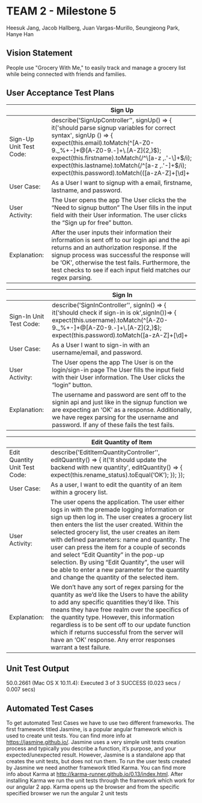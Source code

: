 # TEAM 2 - Milestone 5
Heesuk Jang, Jacob Hallberg, Juan Vargas-Murillo, Seungjeong Park, Hanye Han

## Vision Statement
People use "Grocery With Me," to easily track and manage a grocery list while being connected with friends and families. 

## User Acceptance Test Plans
|   | Sign Up |
|---|---------|
|  Sign-Up Unit Test Code: |    describe('SignUpController’', signUp() =&gt; { it('should parse signup variables for correct syntax', signUp () =&gt; { expect(this.email).toMatch(^\[A-Z0-9.\_%+-\]+@\[A-Z0-9.-\]+\\.\[A-Z\]{2,}$); expect(this.firstname).toMatch(/^\[a-z ,.'-\]+$/i); expect(this.lastname).toMatch(/^\[a-z ,.'-\]+$/i); expect(this.password).toMatch((\[a-zA-Z\]+\[\\d\]+|\[\\d\]+\[a-zA-Z\]+)\[^\\s\]\*); expect(this.password).toEqual(this.comfirmPassword); expect(this.auth\_status).toMatch(’); }); });   |
| User Case:  |  As a User I want to signup with a email, firstname, lastname, and password.       |
|  User Activity: |  The User opens the app The User clicks the the “Need to signup button” The User fills in the input field with their User information. The user clicks the “Sign up for free” button.       |
| Explanation:  | After the user inputs their information their information is sent off to our login api and the api returns and an authorization response. If the signup process was successful the response will be ‘OK’, otherwise the test fails. Furthermore, the test checks to see if each input field matches our regex parsing.        |

|   | Sign In |
|---|---------|
| Sign-In Unit Test Code:  |  describe('SignInController’', signIn() =&gt; { it(‘should check if sign-in is ok’,signIn())=&gt; { expect(this.username).toMatch(^\[A-Z0-9.\_%+-\]+@\[A-Z0-9.-\]+\\.\[A-Z\]{2,}$); expect(this.password).toMatch(\[a-zA-Z\]+\[\\d\]+|\[\\d\]+\[a-zA-Z\]+)\[^\\s\]\*); expect(this.auth\_status).toEqual(‘OK’); }); }); |
| User Case:  |   As a User I want to sign-in with an username/email, and password.     |
|  User Activity: | The User opens the app The User is on the login/sign-in page The User fills the input field with their User information. The User clicks the “login” button.         |
|  Explanation: | The username and password are sent off to the signin api and just like in the signup function we are expecting an ‘OK’ as a response. Additionally, we have regex parsing for the username and password. If any of these fails the test fails.    |

|   | Edit Quantity of Item |
|---|-----------------------|
|  Edit Quantity Unit Test Code: |          describe('EditItemQuantityController’', editQuantity() =&gt; { it('It should update the backend with new quantity', editQuantity() =&gt; { expect(this.rename\_status).toEqual(‘OK’); }); }); |
| User Case: | As a user, I want to edit the quantity of an item within a grocery list. |
| User Activity:  |  The user opens the application. The user either logs in with the premade logging information or sign up then log in. The user creates a grocery list then enters the list the user created. Within the selected grocery list, the user creates an item with defined parameters: name and quantity. The user can press the item for a couple of seconds and select “Edit Quantity” in the pop-up selection. By using “Edit Quantity”, the user will be able to enter a new parameter for the quantity and change the quantity of the selected item.  |
| Explanation:  | We don’t have any sort of regex parsing for the quantity as we’d like the Users to have the ability to add any specific quantities they’d like. This means they have free realm over the specifics of the quantity type. However, this information regardless is to be sent off to our update function which if returns successful from the server will have an ‘OK’ response. Any error responses warrant a test failure. |

## Unit Test Output
50.0.2661 (Mac OS X 10.11.4): Executed 3 of 3 SUCCESS (0.023 secs / 0.007 secs)

## Automated Test Cases
To get automated Test Cases we have to use two different frameworks.  The first framework titled Jasmine, is a popular angular framework which is used to create unit tests. You can find more info at https://jasmine.github.io/. Jasmine uses a very simple unit tests creation process and typically you describe a function, it’s purpose, and your expected/unexpected result. However, Jasmine is a standalone app that creates the unit tests, but does not run them. To run the user tests created by Jasmine we need another framework titled Karma. You can find more info about Karma at http://karma-runner.github.io/0.13/index.html. After installing Karma we run the unit tests through the framework which work for our angular 2 app. Karma opens up the browser and from the specific specified browser we run the angular 2 unit tests

